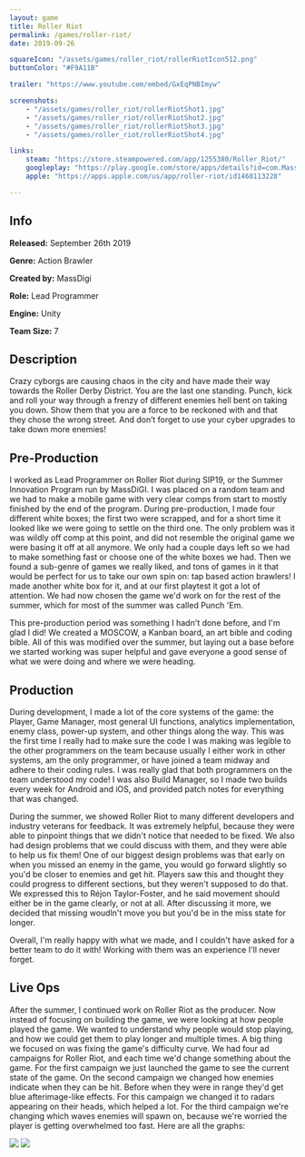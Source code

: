 ```yaml
---
layout: game
title: Roller Riot
permalink: /games/roller-riot/
date: 2019-09-26

squareIcon: "/assets/games/roller_riot/rollerRiotIcon512.png"
buttonColor: "#F9A11B"

trailer: "https://www.youtube.com/embed/GxEqPNBImyw"

screenshots:
    - "/assets/games/roller_riot/rollerRiotShot1.jpg"
    - "/assets/games/roller_riot/rollerRiotShot2.jpg"
    - "/assets/games/roller_riot/rollerRiotShot3.jpg"
    - "/assets/games/roller_riot/rollerRiotShot4.jpg"

links:
    steam: "https://store.steampowered.com/app/1255380/Roller_Riot/"
    googleplay: "https://play.google.com/store/apps/details?id=com.MassDiGI.Banoffee"
    apple: "https://apps.apple.com/us/app/roller-riot/id1468113228"

---
```


## Info
  <p><strong>Released:</strong> September 26th 2019 </p>
  <p><strong>Genre:</strong> Action Brawler</p>
  <p><strong>Created by:</strong> MassDigi </p>
  <p><strong>Role:</strong> Lead Programmer </p>
  <p><strong>Engine:</strong> Unity </p>
  <p><strong>Team Size:</strong> 7 </p>

## Description
Crazy cyborgs are causing chaos in the city and have made their way towards the Roller Derby District. You are the last one standing. Punch, kick and roll your way through a frenzy of different enemies hell bent on taking you down. Show them that you are a force to be reckoned with and that they chose the wrong street. And don’t forget to use your cyber upgrades to take down more enemies!

## Pre-Production
I worked as Lead Programmer on Roller Riot during SIP19, or the Summer Innovation Program run by MassDiGI. I was placed on a random team and we had to make a mobile game with very clear comps from start to mostly finished by the end of the program. During pre-production, I made four different white boxes; the first two were scrapped, and for a short time it looked like we were going to settle on the third one. The only problem was it was wildly off comp at this point, and did not resemble the original game we were basing it off at all anymore. We only had a couple days left so we had to make something fast or choose one of the white boxes we had. Then we found a sub-genre of games we really liked, and tons of games in it that would be perfect for us to take our own spin on: tap based action brawlers! I made another white box for it, and at our first playtest it got a lot of attention. We had now chosen the game we'd work on for the rest of the summer, which for most of the summer was called Punch 'Em.
<p>
This pre-production period was something I hadn't done before, and I'm glad I did! We created a MOSCOW, a Kanban board, an art bible and coding bible. All of this was modified over the summer, but laying out a base before we started working was super helpful and gave everyone a good sense of what we were doing and where we were heading.
</p>

## Production
During development, I made a lot of the core systems of the game: the Player, Game Manager, most general UI functions, analytics implementation, enemy class, power-up system, and other things along the way. This was the first time I really had to make sure the code I was making was legible to the other programmers on the team because usually I either work in other systems, am the only programmer, or have joined a team midway and adhere to their coding rules. I was really glad that both programmers on the team understood my code! I was also Build Manager, so I made two builds every week for Android and iOS, and provided patch notes for everything that was changed.
<p>
During the summer, we showed Roller Riot to many different developers and industry veterans for feedback. It was extremely helpful, because they were able to pinpoint things that we didn't notice that needed to be fixed. We also had design problems that we could discuss with them, and they were able to help us fix them! One of our biggest design problems was that early on when you missed an enemy in the game, you would go forward slightly so you'd be closer to enemies and get hit. Players saw this and thought they could progress to different sections, but they weren't supposed to do that. We expressed this to Réjon Taylor-Foster, and he said movement should either be in the game clearly, or not at all. After discussing it more, we decided that missing woudln't move you but you'd be in the miss state for longer.
</p>  
<p>
Overall, I'm really happy with what we made, and I couldn't have asked for a better team to do it with! Working with them was an experience I'll never forget.
</p>

## Live Ops
After the summer, I continued work on Roller Riot as the producer. Now instead of focusing on building the game, we were looking at how people played the game. We wanted to understand why people would stop playing, and how we could get them to play longer and multiple times. A big thing we focused on was fixing the game's difficulty curve. We had four ad campaigns for Roller Riot, and each time we'd change something about the game. For the first campaign we just launched the game to see the current state of the game. On the second campaign we changed how enemies indicate when they can be hit. Before when they were in range they'd get blue afterimage-like effects. For this campaign we changed it to radars appearing on their heads, which helped a lot. For the third campaign we're changing which waves enemies will spawn on, because we're worried the player is getting overwhelmed too fast. Here are all the graphs:

<p>     
<img class="shot" src="../img/RollerRiot/rollerRiotCampaign1.png">
<img class="shot" src="../img/RollerRiot/rollerRiotCampaign2.png">
</p>